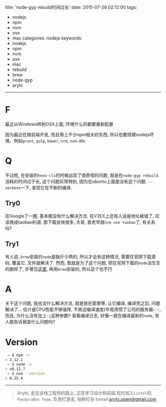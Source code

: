 title: 'node-gyp rebuild时间过长'
date: 2015-07-28 02:12:00
tags:
  - nodejs
  - npm
  - nvm
  - osx
  - mac
categories: nodejs
keywords:
  - nodejs
  - npm
  - nvm
  - osx
  - mac
  - rebuild
  - brew
  - node-gyp
  - arylo
---

# F
最近从Windows转到OSX上面, 环境什么的都要重新配置

因为最近在做前端开发, 而且用上不少npm相关的东西, 所以也要搭建nodejs环境。例如`grunt`, `gulp`, `bower`, `nrm`, `nvm`..etc

# Q
不过呢, 在安装的`hexo-cli`的时候出现了很奇怪的问题, 就是在`node-gyp rebuild`消耗的时间过于长, 这个问题灰常特别, 因为在ubuntu上面是没有这个问题. `--verbose`一下, 发现它在不断的编译.

## Try0
在Google了一圈, 基本都没有什么解决方法. 在V2EX上还有人说是地址被墙了, 应该换成taobao的源, 那下载会快很多, 大哥, 我老早就`nrm use taobao`了, 有关系吗?

## Try1
有人说, `brew`安装的`node`是缺斤少两的, 所以才会有这种情况, 需要在官网下载源码, 覆盖它, 文件就解决了.
然而, 我就是为了这个问题, 把在官网下载的`node`活生生的删除了, 步骤见[这里](https://gist.github.com/TonyMtz/d75101d9bdf764c890ef), 再用`brew`安装的, 所以这个也不行


# A
关于这个问题, 我也没什么解决方法, 就是放在那里等, 让它编译, 编译完之后, 问题解决了...
估计是CPU性能不够强悍, 不爽这编译速度(毕竟用惯了公司的服务器- .-, 而且, 为什么没有加上`-j`这种参数!!
查看编译日志, 好像一直在编译最新的`node`, 有人能告诉我是什么问题吗?

# Version
```bash
 ~ $ npm -v
> 2.12.1
 ~ $ node -v
> v0.12.7
 ~ $ nvm --version
> 0.25.4
```

---
> Arylo, 走在全栈工程师的路上, 正在学习设计和前端
> 现时加入`Lintel`的`PandoraBox Team`, 负责打游击, 俗称打杂
> tomail:arylo.open@gmail.com